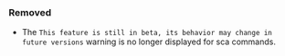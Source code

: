 ### Removed

- The `This feature is still in beta, its behavior may change in future versions` warning is no longer displayed for sca commands.
